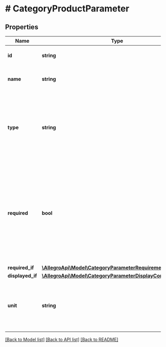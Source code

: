 # # CategoryProductParameter

## Properties

Name | Type | Description | Notes
------------ | ------------- | ------------- | -------------
**id** | **string** | The ID of the parameter. | [optional]
**name** | **string** | The name of the parameter in Polish. | [optional]
**type** | **string** | The type of the product parameter. Other fields in this structure may appear based on the type of the parameter. |
**required** | **bool** | Indicates whether the value of this parameter must be set in a product. Product without required parameters set cannot be created. See also &#x60;requiredIf&#x60;. | [optional]
**required_if** | [**\AllegroApi\Model\CategoryParameterRequirementConditions**](CategoryParameterRequirementConditions.md) |  | [optional]
**displayed_if** | [**\AllegroApi\Model\CategoryParameterDisplayConditions**](CategoryParameterDisplayConditions.md) |  | [optional]
**unit** | **string** | The unit in which values of the parameter are used. May be &#x60;null&#x60;. | [optional]

[[Back to Model list]](../../README.md#models) [[Back to API list]](../../README.md#endpoints) [[Back to README]](../../README.md)
